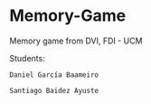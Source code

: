 # Memory-Game
Memory game from DVI, FDI - UCM

Students:

	Daniel García Baameiro
	
	Santiago Baidez Ayuste